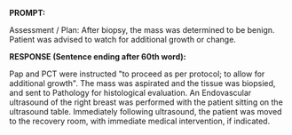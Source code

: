 **PROMPT:**

Assessment / Plan: After biopsy, the mass was determined to be benign. Patient was advised to watch for additional growth or change. 

**RESPONSE (Sentence ending after 60th word):**

Pap and PCT were instructed "to proceed as per protocol; to allow for additional growth". The mass was aspirated and the tissue was biopsied, and sent to Pathology for histological evaluation. An Endovascular ultrasound of the right breast was performed with the patient sitting on the ultrasound table. Immediately following ultrasound, the patient was moved to the recovery room, with immediate medical intervention, if indicated. 